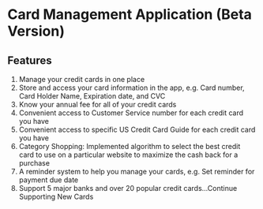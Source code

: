 # Card Management Application (Beta Version)

## Features
1. Manage your credit cards in one place
2. Store and access your card information in the app, e.g. Card number, Card Holder Name, Expiration date, and CVC
3. Know your annual fee for all of your credit cards
4. Convenient access to Customer Service number for each credit card you have
5. Convenient access to specific US Credit Card Guide for each credit card you have
6. Category Shopping: Implemented algorithm to select the best credit card to use on a particular website to maximize the cash back for a purchase
7. A reminder system to help you manage your cards, e.g. Set reminder for payment due date
8. Support 5 major banks and over 20 popular credit cards...Continue Supporting New Cards
